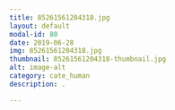 ```yaml
---
title: 85261561204318.jpg
layout: default
modal-id: 80
date: 2019-06-28
img: 85261561204318.jpg
thumbnail: 85261561204318-thumbnail.jpg
alt: image-alt
category: cate_human
description: .

---
```

